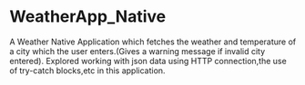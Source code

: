 # WeatherApp_Native
A Weather Native Application which fetches the weather and temperature of a city which the user enters.(Gives a warning message if invalid city entered). Explored working with json data using HTTP connection,the use of try-catch blocks,etc in this application.
